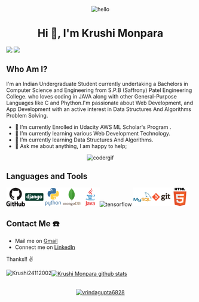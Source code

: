 <!-- 👋 Hi, I’m @Krushi24112002
- 👀 I’m interested in ...
- 🌱 I’m currently learning ...
- 💞️ I’m looking to collaborate on ...
- 📫 How to reach me ...-->

<!---
Krushi24112002/Krushi24112002 is a ✨ special ✨ repository because its `README.md` (this file) appears on your GitHub profile.
You can click the Preview link to take a look at your changes.
--->
<p align="center"> <img src="https://raw.githubusercontent.com/Vrindagupta6828/Vrindagupta6828/master/assest/hello.gif" alt="hello" /> </p>
<h1 align="center">Hi 👋, I'm Krushi Monpara</h1>
<!--
**Krushi24112002/Krushi24112002** is a ✨ _special_ ✨ repository because its `README.md` (this file) appears on your GitHub profile.-->
<!--
Here are some ideas to get you started: -->
<!--
- 🔭 I’m currently Self Learning on Data Structures And Algorithms. I am also contributing to some open source.
- 🌱 I’m currently Enrolled in Udacity AWS ML Scholar's Program 
- 👯 I’m looking to collaborate on ...
- 🤔 I’m looking for help with ...
- 💬 Ask me about ...
- 📫 How to reach me: ...
- 😄 Pronouns: ...
- ⚡ Fun fact: ...   -->

![](https://visitor-badge.glitch.me/badge?page_id=Krushi24112002.Krushi24112002)
<a href=https://github.com/TesseractCoding/NeoAlgo>
   <img src=https://img.shields.io/badge/NeoAlgo-Contributor-brightgreen>
</a>

## Who Am I?

I'm an Indian Undergraduate Student currently undertaking a Bachelors in Computer Science and Engineering from S.P.B (Saffrony) Patel Engineering College.
who loves coding in JAVA along with other General-Purpose Languages like C and Phython.I'm passionate about Web Development, and App Development with an active interest in Data Structures And Algorithms Problem Solving. 

- 🔭 I’m currently Enrolled in Udacity AWS ML Scholar's Program .
- 🌱 I’m currently learning various Web Development Technology.
- 🌱 I’m currently learning Data Structures And Algorithms.
- 💬 Ask me about anything, I am happy to help;

<p align="center"> <img src="https://i.pinimg.com/originals/f8/41/ac/f841ac2befaedda240c55a06b23b33ec.gif" width="600" height="350" alt="codergif" /> </p>

## Languages and Tools  

<img src="https://github.com/devicons/devicon/blob/master/icons/github/github-original-wordmark.svg" alt="github" width="50" height="50"/><img 
src="https://github.com/devicons/devicon/blob/master/icons/django/django-original.svg" alt="django" width="50" height="50"/><img
src="https://github.com/devicons/devicon/blob/master/icons/python/python-original-wordmark.svg" alt="python" width="50" height="50"/><img
src="https://github.com/devicons/devicon/blob/master/icons/MongoDB/MongoDB-original-wordmark.svg" alt="MongoDB" width="50" height="50"/><img                                       src="https://github.com/devicons/devicon/blob/master/icons/java/java-original-wordmark.svg" alt="java" width="50" height="50"/><img
src="https://www.vectorlogo.zone/logos/tensorflow/tensorflow-icon.svg" alt="tensorflow" width="40" height="40"/> <img
src="https://github.com/devicons/devicon/blob/master/icons/mysql/mysql-original-wordmark.svg" alt="mySql" width="50" height="50"/><img
src="https://github.com/devicons/devicon/blob/master/icons/git/git-original-wordmark.svg" alt="git" width="50" height="50"/><img
src="https://github.com/devicons/devicon/blob/master/icons/html5/html5-original-wordmark.svg" alt="html5" width="50" height="50"/>


## Contact Me ☎️

* Mail me on [Gmail](krushimonpara24@gmail.com) 
* Connect me on [LinkedIn](linkedin.com/in/krushi-monpara-753826201)

Thanks!! ✌️

<!--
<a href=https://github-readme-stats.vercel.app">
-->
  <img align="left" src="https://github-readme-stats.vercel.app/api/top-langs/?username=Krushi24112002&layout=compact" alt="Krushi24112002" />
 </a>


<a href="https://github.com/Krushi24112002/github-readme-stats">
  <img align="center" src="https://github-readme-stats.vercel.app/api?username=Krushi24112002&show_icons=true&theme=radical&count_private=true" alt="Krushi Monpara github stats" />
</a>
<br />
<br />

<p align="center">
<a href="https://www.linkedin.com/in/krushi-monpara-753826201/" target="blank"><img align="center" src="https://cdn.jsdelivr.net/npm/simple-icons@3.0.1/icons/linkedin.svg" alt="vrindagupta6828" height="30" width="30" /></a>
</p>

